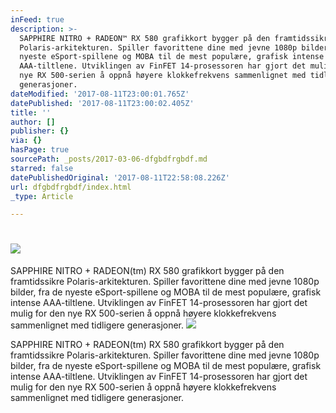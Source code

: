 ```yaml
---
inFeed: true
description: >-
  SAPPHIRE NITRO + RADEON™ RX 580 grafikkort bygger på den framtidssikre
  Polaris-arkitekturen. Spiller favorittene dine med jevne 1080p bilder, fra de
  nyeste eSport-spillene og MOBA til de mest populære, grafisk intense
  AAA-tiltlene. Utviklingen av FinFET 14-prosessoren har gjort det mulig for den
  nye RX 500-serien å oppnå høyere klokkefrekvens sammenlignet med tidligere
  generasjoner. 
dateModified: '2017-08-11T23:00:01.765Z'
datePublished: '2017-08-11T23:00:02.405Z'
title: ''
author: []
publisher: {}
via: {}
hasPage: true
sourcePath: _posts/2017-03-06-dfgbdfrgbdf.md
starred: false
datePublishedOriginal: '2017-08-11T22:58:08.226Z'
url: dfgbdfrgbdf/index.html
_type: Article

---
```

# ![](https://the-grid-user-content.s3-us-west-2.amazonaws.com/55e37f56-5564-481a-9051-150621c87eee.jpg)

SAPPHIRE NITRO + RADEON(tm) RX 580 grafikkort bygger på den framtidssikre Polaris-arkitekturen. Spiller favorittene dine med jevne 1080p bilder, fra de nyeste eSport-spillene og MOBA til de mest populære, grafisk intense AAA-tiltlene. Utviklingen av FinFET 14-prosessoren har gjort det mulig for den nye RX 500-serien å oppnå høyere klokkefrekvens sammenlignet med tidligere generasjoner.
![](https://the-grid-user-content.s3-us-west-2.amazonaws.com/19fa6d85-6c0a-468f-bc9d-5aee8aaacad1.jpg)

SAPPHIRE NITRO + RADEON(tm) RX 580 grafikkort bygger på den framtidssikre Polaris-arkitekturen. Spiller favorittene dine med jevne 1080p bilder, fra de nyeste eSport-spillene og MOBA til de mest populære, grafisk intense AAA-tiltlene. Utviklingen av FinFET 14-prosessoren har gjort det mulig for den nye RX 500-serien å oppnå høyere klokkefrekvens sammenlignet med tidligere generasjoner.